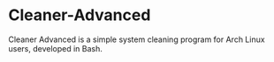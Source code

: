 # Cleaner-Advanced
Cleaner Advanced is a simple system cleaning program for Arch Linux users, developed in Bash.
